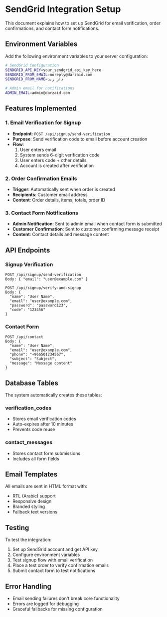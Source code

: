 # SendGrid Integration Setup

This document explains how to set up SendGrid for email verification, order confirmations, and contact form notifications.

## Environment Variables

Add the following environment variables to your server configuration:

```bash
# SendGrid Configuration
SENDGRID_API_KEY=your_sendgrid_api_key_here
SENDGRID_FROM_EMAIL=noreply@darzaid.com
SENDGRID_FROM_NAME=دار زيد

# Admin email for notifications
ADMIN_EMAIL=admin@darzaid.com
```

## Features Implemented

### 1. Email Verification for Signup
- **Endpoint**: `POST /api/signup/send-verification`
- **Purpose**: Send verification code to email before account creation
- **Flow**: 
  1. User enters email
  2. System sends 6-digit verification code
  3. User enters code + other details
  4. Account is created after verification

### 2. Order Confirmation Emails
- **Trigger**: Automatically sent when order is created
- **Recipients**: Customer email address
- **Content**: Order details, items, totals, order ID

### 3. Contact Form Notifications
- **Admin Notification**: Sent to admin email when contact form is submitted
- **Customer Confirmation**: Sent to customer confirming message receipt
- **Content**: Contact details and message content

## API Endpoints

### Signup Verification
```
POST /api/signup/send-verification
Body: { "email": "user@example.com" }

POST /api/signup/verify-and-signup
Body: { 
  "name": "User Name", 
  "email": "user@example.com", 
  "password": "password123", 
  "code": "123456" 
}
```

### Contact Form
```
POST /api/contact
Body: {
  "name": "User Name",
  "email": "user@example.com",
  "phone": "+966501234567",
  "subject": "Subject",
  "message": "Message content"
}
```

## Database Tables

The system automatically creates these tables:

### verification_codes
- Stores email verification codes
- Auto-expires after 10 minutes
- Prevents code reuse

### contact_messages
- Stores contact form submissions
- Includes all form fields

## Email Templates

All emails are sent in HTML format with:
- RTL (Arabic) support
- Responsive design
- Branded styling
- Fallback text versions

## Testing

To test the integration:

1. Set up SendGrid account and get API key
2. Configure environment variables
3. Test signup flow with email verification
4. Place a test order to verify confirmation emails
5. Submit contact form to test notifications

## Error Handling

- Email sending failures don't break core functionality
- Errors are logged for debugging
- Graceful fallbacks for missing configuration






